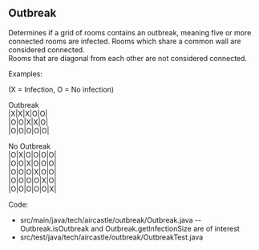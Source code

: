 Outbreak
----
Determines if a grid of rooms contains an outbreak, meaning five or more connected 
rooms are infected. Rooms which share a common wall are considered connected.  
Rooms that are diagonal from each other are not considered connected. 

Examples:  

(X = Infection, O = No infection)


Outbreak  
|X|X|X|O|O|   
|O|O|X|X|O|  
|O|O|O|O|O|  

No Outbreak  
|O|X|O|O|O|O|  
|O|O|X|O|O|O|  
|O|O|O|X|O|O|  
|O|O|O|O|X|O|  
|O|O|O|O|O|X|  

Code: 

* src/main/java/tech/aircastle/outbreak/Outbreak.java -- Outbreak.isOutbreak and Outbreak.getInfectionSize are of interest
* src/test/java/tech/aircastle/outbreak/OutbreakTest.java